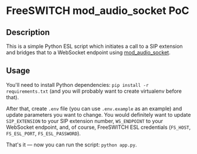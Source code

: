 # FreeSWITCH mod_audio_socket PoC

## Description

This is a simple Python ESL script which initiates a call to a SIP extension and bridges that to a WebSocket endpoint using [mod_audio_socket](https://github.com/amigniter/mod_audio_stream).

## Usage

You'll need to install Python dependencies: `pip install -r requirements.txt` (and you will probably want to create virtualenv before that).

After that, create `.env` file (you can use `.env.example` as an example) and update parameters you want to change. You would definitely want to update `SIP_EXTENSION` to your SIP extension number, `WS_ENDPOINT` to your WebSocket endpoint, and, of course, FreeSWITCH ESL credentials (`FS_HOST`, `FS_ESL_PORT`, `FS_ESL_PASSWORD`).

That's it — now you can run the script: `python app.py`.
